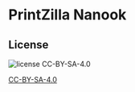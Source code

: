 # PrintZilla Nanook

## License

![license CC-BY-SA-4.0](https://img.shields.io/badge/license-CC--BY--SA--4.0-orange)

[CC-BY-SA-4.0](https://choosealicense.com/licenses/cc-by-sa-4.0/)

